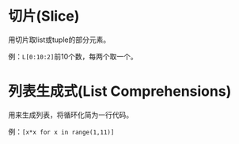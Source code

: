 # 切片(Slice)

用切片取list或tuple的部分元素。

例：`L[0:10:2]`前10个数，每两个取一个。

# 列表生成式(List Comprehensions)

用来生成列表，将循环化简为一行代码。

例：`[x*x for x in range(1,11)]`
